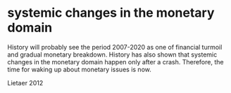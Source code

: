 # systemic changes in the monetary domain

History will probably see the period 2007-2020 as one of financial turmoil and gradual monetary breakdown. History has also shown that systemic changes in the monetary domain happen only after a crash. Therefore, the time for waking up about monetary issues is now.

Lietaer 2012